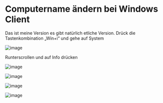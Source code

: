 Computername ändern bei Windows Client
===

Das ist meine Version es gibt natürlich etliche Version.
Drück die Tastenkombination „Win+i“ und gehe auf System

![image](https://github.com/user-attachments/assets/54d8af67-aef7-4ba8-a05f-1e4cfb120603)

Runterscrollen und auf Info drücken

![image](https://github.com/user-attachments/assets/f27e85e9-b22c-4192-9a36-98eda4baaf6e)

![image](https://github.com/user-attachments/assets/3e303b30-1f0c-4cf4-b934-bd04762a0196)

![image](https://github.com/user-attachments/assets/6d88030c-f4da-475e-a6de-165014c0b221)

![image](https://github.com/user-attachments/assets/0cb6f0af-9194-4b5e-a1b8-75454d7a41ae)
